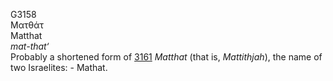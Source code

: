 G3158  
Ματθάτ  
Matthat  
*mat-that‘*  
Probably a shortened form of [3161](g3161) *Matthat* (that is,
*Mattithjah*), the name of two Israelites: - Mathat.  
